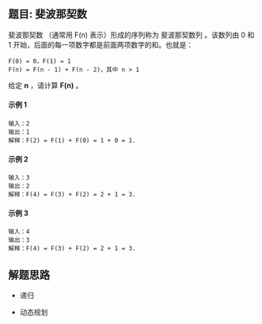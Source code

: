 ## 题目: 斐波那契数
斐波那契数 （通常用 F(n) 表示）形成的序列称为 斐波那契数列 。该数列由 0 和 1 开始，后面的每一项数字都是前面两项数字的和。也就是：

    F(0) = 0，F(1) = 1
    F(n) = F(n - 1) + F(n - 2)，其中 n > 1

给定 **n** ，请计算 **F(n)** 。

#### 示例 1

    输入：2
    输出：1
    解释：F(2) = F(1) + F(0) = 1 + 0 = 1.

#### 示例 2
    
    输入：3
    输出：2
    解释：F(4) = F(3) + F(2) = 2 + 1 = 3.
    
#### 示例 3

    输入：4
    输出：3
    解释：F(4) = F(3) + F(2) = 2 + 1 = 3.


## 解题思路

- 递归

- 动态规划

